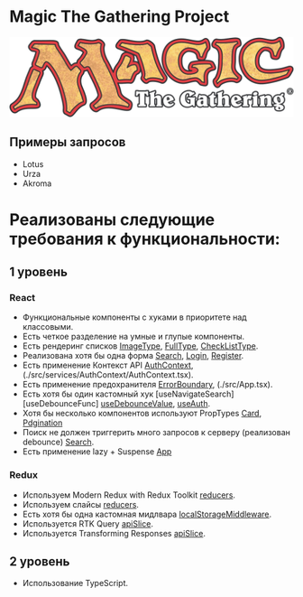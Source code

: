 # Magic The Gathering Project

![](./src/assets/images/mtg-logo2.png)

## Примеры запросов

- Lotus
- Urza
- Akroma

# Реализованы следующие требования к функциональности:
## 1 уровень
### React

- Функциональные компоненты c хуками в приоритете над классовыми.
- Есть четкое разделение на умные и глупые компоненты.
- Есть рендеринг списков [ImageType](./src/pages/searchResult/imageType/imageType.tsx), [FullType](./src/pages/searchResult/FullType/FullType.tsx), [CheckListType](./src/pages/searchResult/checkListType/checkListType.tsx).
- Реализована хотя бы одна форма [Search](./src/components/search/search.tsx), [Login](./src/pages/login/login.tsx), [Register](./src/pages/register/register.tsx).
- Есть применение Контекст API [AuthContext](./src/App.tsx), (./src/services/AuthContext/AuthContext.tsx).
- Есть применение предохранителя [ErrorBoundary](./src/components/ErrorBoundary.tsx), (./src/App.tsx).
- Есть хотя бы один кастомный хук [useNavigateSearch] [useDebounceFunc] [useDebounceValue](./src/app/hooks.ts), [useAuth](./src/services/AuthContext/AuthContext.tsx).
- Хотя бы несколько компонентов используют PropTypes [Card](./src/components/card/card.tsx), [Pdgination](./src/components/pagination/pagination.tsx)
- Поиск не должен триггерить много запросов к серверу (реализован debounce) [Search](./src/components/search/search.tsx).
- Есть применение lazy + Suspense [App](./src/App.tsx)

### Redux

- Используем Modern Redux with Redux Toolkit [reducers](./src/app/store.ts).
- Используем слайсы [reducers](./src/app/slices/).
- Есть хотя бы одна кастомная мидлвара [localStorageMiddleware](./src/app/localStorageMiddleware.ts).
- Используется RTK Query [apiSlice](./src/app/slices/apiSlice.ts).
- Используется Transforming Responses [apiSlice](./src/app/slices/apiSlice.ts).

## 2 уровень

- Использование TypeScript.
